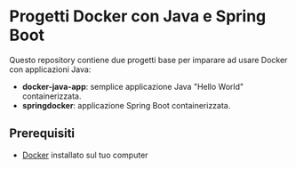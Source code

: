 # Progetti Docker con Java e Spring Boot

Questo repository contiene due progetti base per imparare ad usare Docker con applicazioni Java:

- **docker-java-app**: semplice applicazione Java "Hello World" containerizzata.
- **springdocker**: applicazione Spring Boot containerizzata.

## Prerequisiti

- [Docker](https://www.docker.com/get-started) installato sul tuo computer